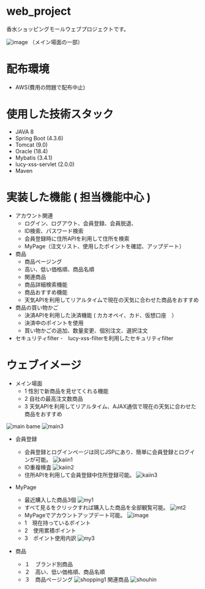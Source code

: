 # web_project
香水ショッピングモールウェブプロジェクトです。

![image](https://user-images.githubusercontent.com/96292043/172994635-51c0f5c7-5943-4aff-9dc0-b2ab055f8ed5.png)
（メイン場面の一部）

# 配布環境
- AWS(費用の問題で配布中止)

# 使用した技術スタック
- JAVA 8
- Spring Boot (4.3.6)
- Tomcat (9.0)
- Oracle (18.4)
- Mybatis (3.4.1)
- lucy-xss-servlet (2.0.0)
- Maven


# 実装した機能 ( 担当機能中心 )
- アカウント関連
  - ログイン、ログアウト、会員登録、会員脱退、
  - ID検索、パスワード検索
  - 会員登録時に住所APIを利用して住所を検索
  - MyPage（注文リスト、使用したポイントを確認、アップデート）
- 商品
  - 商品ページング
  - 高い、低い価格順、商品名順
  - 関連商品
  - 商品詳細検索機能
  - 商品おすすめ機能
  - 天気APIを利用してリアルタイムで現在の天気に合わせた商品をおすすめ
- 商品の買い物かご
  - 決済APIを利用した決済機能 ( カカオペイ、カド、仮想口座　）
  - 決済中のポイントを使用
  - 買い物かごの追加、数量変更、個別注文、選択注文
- セキュリティfilter
  -　lucy-xss-filterを利用したセキュリティfilter 
# ウェブイメージ
- メイン場面
  - 1 性別で新商品を見せてくれる機能
  - 2 自社の最高注文数商品
  - 3 天気APIを利用してリアルタイム、AJAX通信で現在の天気に合わせた商品をおすすめ

![main bame](https://user-images.githubusercontent.com/96292043/172994539-3c89dd20-4953-4121-a52d-75a9c424879a.png)
![main3](https://user-images.githubusercontent.com/96292043/173009896-3db1110c-89fb-4e9e-a1e5-e59502bf5963.png)


- 会員登録
  - 会員登録とログインページは同じJSPにあり、簡単に会員登録とログインが可能。
![kaiin1](https://user-images.githubusercontent.com/96292043/172998212-786b0bd5-d8c2-4ecf-bd3f-773dd1d68532.png)
  - ID重複検査
![kaiin2](https://user-images.githubusercontent.com/96292043/172998226-b9cbc1d7-02c8-443d-be5c-d7da9d189e4e.png)
  - 住所APIを利用して会員登録中住所登録可能。
![kaiin3](https://user-images.githubusercontent.com/96292043/172998252-5ba6dd67-9c5b-4fd4-8eaa-43c9cc3f7d53.png)


- MyPage
  - 最近購入した商品3個
![my1](https://user-images.githubusercontent.com/96292043/173007833-693138b6-8bf4-436e-9fbc-fb252b5dac2b.png)
  - すべて見るをクリックすれば購入した商品を全部観覧可能。
![mt2](https://user-images.githubusercontent.com/96292043/173007688-79455834-c611-4313-bfa6-8b4d3994d5ba.png)
  - MyPageでアカウントアップデート可能。
![image](https://user-images.githubusercontent.com/96292043/173008136-c95ce4f0-f274-496f-b87a-c92424193ac8.png)
  - 1　現在持っているポイント
  - 2　使用累積ポイント
  - 3　ポイント使用内訳
![my3](https://user-images.githubusercontent.com/96292043/173011480-aec98777-e318-4ab1-ba3e-2c943b1ea584.png)

- 商品
  - １　ブランド別商品
  - ２　高い、低い価格順、商品名順
  - ３　商品ページング
![shopping1](https://user-images.githubusercontent.com/96292043/173014184-6896c954-c6eb-462a-9b25-49f96504abef.png)
  関連商品
![shouhin](https://user-images.githubusercontent.com/96292043/173019407-dc53e988-6ce5-4a03-ae9b-f90e14693acc.png)





















